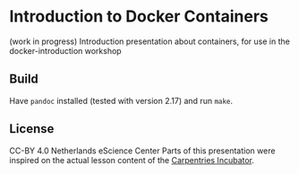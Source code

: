 # Introduction to Docker Containers
(work in progress)
Introduction presentation about containers, for use in the docker-introduction workshop

## Build
Have `pandoc` installed (tested with version 2.17) and run `make`.

## License
CC-BY 4.0 Netherlands eScience Center
Parts of this presentation were inspired on the actual lesson content of the [Carpentries Incubator](https://carpentries-incubator.github.io/docker-introduction/).
